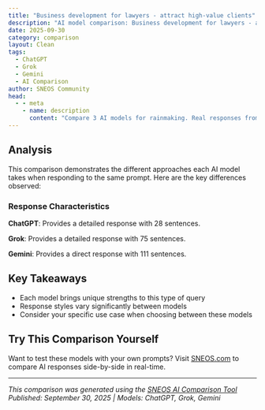 ```yaml
---
title: "Business development for lawyers - attract high-value clients"
description: "AI model comparison: Business development for lawyers - attract high-value clients..."
date: 2025-09-30
category: comparison
layout: Clean
tags:
  - ChatGPT
  - Grok
  - Gemini
  - AI Comparison
author: SNEOS Community
head:
  - - meta
    - name: description
      content: "Compare 3 AI models for rainmaking. Real responses from ChatGPT, Grok, Gemini with detailed analysis."
---
```


<ChatComparison
  title="Business development for lawyers - attract high-value clients"
  prompt="Business development for lawyers - attract high-value clients"
  :responses='{"ChatGPT": "Attracting high-value clients as a lawyer involves a strategic combination of building your reputation, expanding your network, and demonstrating your expertise. Here are some targeted approaches to help you grow your business development efforts:\n\n### 1. Define Your Niche and Ideal Client\n- **Specialize:** Focus on a specific legal area where high-value clients require expert assistance, such as corporate law, intellectual property, mergers and acquisitions, or estate planning.\n- **Profile Your Ideal Client:** Identify industries, company sizes, or personal profiles of clients who have the capacity and willingness to pay premium fees for quality legal services.\n\n### 2. Build a Strong Brand and Online Presence\n- **Professional Website:** Ensure your website reflects your expertise, showcases client testimonials, case studies, and includes clear calls-to-action.\n- **Content Marketing:** Regularly publish high-value content such as articles, white papers, and videos that address complex legal issues relevant to your target clients.\n- **SEO Optimization:** Use keywords that prospective high-value clients search for to improve your visibility online.\n\n### 3. Network Strategically\n- **Industry Events:** Attend and speak at conferences, seminars, and workshops frequented by your target clients and referral sources.\n- **Professional Associations:** Take active roles in bar associations or industry groups related to your niche.\n- **Referral Relationships:** Build strong relationships with other professionals (accountants, consultants, bankers) who can refer high-value clients to you.\n\n### 4. Deliver Exceptional Service and Thought Leadership\n- **Be a Trusted Advisor:** Go beyond legal advice to understand clients\u2019 business goals and challenges.\n- **Exclusive Events:** Host invite-only roundtables, webinars, or executive briefings on relevant legal developments.\n- **Public Speaking:** Position yourself as a leader by presenting at prestigious forums or contributing to legal publications.\n\n### 5. Leverage Technology and CRM Tools\n- **Client Relationship Management:** Use a CRM system to track prospects, manage relationships, and personalize your outreach.\n- **Virtual Consultations:** Offer initial consultations easily through video calls to accommodate busy clients.\n\n### 6. Offer Value-Added Services and Flexible Pricing\n- **Alternative Fee Arrangements:** Propose value-based billing or retainer models that appeal to sophisticated clients.\n- **Insights and Updates:** Provide regular updates on legal changes impacting clients\u2019 industries.\n\n### 7. Follow Up and Maintain Relationships\n- **Regular Check-Ins:** Keep in touch with past clients and referrals without always asking for business.\n- **Client Appreciation:** Send personalized notes, holiday greetings, or small gifts to maintain goodwill.\n\n---\n\n### Summary:\nTo attract high-value clients, lawyers should specialize and build a powerful brand, strategically network and leverage thought leadership, maintain excellent client relations, and use technology to stay connected. Prioritize understanding clients\u2019 broader business needs and positioning yourself as an indispensable advisor.\n\nIf you want, I can help you develop a more detailed plan or scripts for client outreach!", "Grok": "Attracting high-value clients as a lawyer or law firm requires a strategic approach to business development. High-value clients often seek legal services based on reputation, expertise, trust, and value delivered, rather than just price. Below are actionable strategies to attract and retain high-value clients in the legal field:\n\n---\n\n### 1. Define Your Niche and Expertise\n- **Specialize in High-Demand Areas**: Focus on specific practice areas where there is high demand or complexity, such as corporate law, intellectual property, high-net-worth estate planning, or cross-border transactions. High-value clients often need specialized expertise.\n- **Become a Thought Leader**: Position yourself as an authority in your niche by publishing articles, speaking at industry events, and contributing to legal or business journals. This builds credibility and attracts clients seeking top-tier expertise.\n- **Solve Specific Pain Points**: Understand the unique challenges faced by high-value clients (e.g., regulatory compliance, asset protection, or litigation risks) and tailor your messaging to address these pain points.\n\n---\n\n### 2. Build a Strong Personal and Firm Brand\n- **Craft a Premium Image**: High-value clients associate quality with professionalism. Ensure your website, marketing materials, and online presence reflect sophistication and competence. Invest in high-quality branding, a professional website, and polished client communications.\n- **Showcase Success Stories**: Use case studies (anonymized if necessary) to demonstrate how you\u2019ve delivered results for similar high-value clients. Testimonials and endorsements from respected clients or industry leaders can also build trust.\n- **Leverage Awards and Recognition**: Highlight rankings, awards (e.g., Super Lawyers, Best Lawyers), and affiliations with prestigious organizations to establish credibility.\n\n---\n\n### 3. Leverage Networking and Relationships\n- **Target High-Value Referral Sources**: Build relationships with professionals who serve high-net-worth individuals or businesses, such as accountants, financial advisors, investment bankers, and business consultants. Offer mutual value by referring clients to them as well.\n- **Participate in Exclusive Events**: Attend or sponsor events where high-value clients and industries congregate, such as charity galas, industry conferences, or private roundtables. These settings allow for organic relationship-building.\n- **Join Elite Organizations**: Become active in exclusive business or professional groups like chambers of commerce, private clubs, or industry associations where high-value clients are likely to be members.\n\n---\n\n### 4. Invest in Digital Presence and Marketing\n- **Optimize for Online Search**: Many high-value clients start their search for legal services online. Ensure your website is SEO-optimized for relevant keywords (e.g., \u201Ccorporate lawyer for tech startups\u201D or \u201Cestate planning attorney for high-net-worth individuals\u201D).\n- **Content Marketing**: Create valuable content that speaks to the needs of high-value clients, such as blog posts on emerging legal trends, white papers on regulatory changes, or webinars on protecting wealth. Distribute this content through email newsletters and social media.\n- **LinkedIn Strategy**: Use LinkedIn to connect with decision-makers at target companies or high-net-worth individuals. Share thought leadership content, engage in discussions, and join relevant groups to expand your network.\n- **Targeted Advertising**: Use paid digital advertising (e.g., Google Ads, LinkedIn Ads) to target specific industries, geographic areas, or demographics likely to include high-value clients.\n\n---\n\n### 5. Deliver Exceptional Client Experience\n- **Personalized Service**: High-value clients expect white-glove treatment. Tailor your communication, responsiveness, and solutions to their specific needs. Show them that they are a priority.\n- **Proactive Communication**: Keep clients updated on legal matters, even when there\u2019s no urgent news. Offer insights on how changes in law or industry trends might affect them.\n- **Value Beyond Billable Hours**: Provide additional value, such as strategic advice, introductions to useful contacts, or resources to help them grow their business or protect their assets.\n\n---\n\n### 6. Develop Strategic Referral Programs\n- **Incentivize Referrals**: Encourage satisfied clients to refer others by offering non-monetary incentives like exclusive workshops, reports, or events. (Note: Be mindful of ethical rules regarding referral fees in your jurisdiction.)\n- **Collaborate with Complementary Businesses**: Partner with wealth management firms, real estate agencies, or corporate consultants to create referral pipelines. Ensure these partnerships are based on mutual trust and shared values.\n- **Ask for Referrals**: After successfully completing a matter for a client, politely ask if they know anyone who might benefit from your services. Timing and tact are key.\n\n---\n\n### 7. Understand High-Value Client Psychology\n- **Focus on Trust and Discretion**: High-value clients prioritize confidentiality and trust. Emphasize your commitment to privacy in all communications and ensure your firm has robust data security practices.\n- **Speak Their Language**: Tailor your messaging to focus on outcomes and ROI rather than legal jargon. For example, show how your services can protect their wealth, minimize risks, or help their business grow.\n- **Emphasize Exclusivity**: Position your services as selective and catering to a limited number of high-caliber clients. This can create a sense of prestige and attract those who value exclusivity.\n\n---\n\n### 8. Offer Flexible and Transparent Pricing Models\n- **Value-Based Billing**: Move away from traditional hourly billing and offer flat fees, subscription models, or value-based pricing that reflects the outcomes you deliver. High-value clients often prefer predictability and alignment with results.\n- **Customized Packages**: Create tailored service packages for specific high-value client needs, such as ongoing corporate counsel or family office legal support.\n- **Communicate Value**: Be transparent about costs while emphasizing the value and expertise you bring. High-value clients are willing to pay premium rates if they perceive the service as worth it.\n\n---\n\n### 9. Target Specific Industries or Client Segments\n- **Identify Lucrative Markets**: Research industries or demographics in your area with high growth potential, such as tech startups, healthcare providers, real estate developers, or family offices.\n- **Tailor Outreach**: Develop industry-specific content, host roundtables, or offer workshops on legal issues relevant to these segments. For example, provide a seminar on \u201CLegal Pitfalls for High-Growth Startups\u201D to attract tech entrepreneurs.\n- **Understand Their Ecosystem**: Learn about the key players, challenges, and trends in your target industries to position yourself as a partner, not just a service provider.\n\n---\n\n### 10. Measure and Refine Your Approach\n- **Track Client Acquisition Sources**: Use CRM (Customer Relationship Management) tools to monitor where high-value clients are coming from (referrals, online search, events) and focus on the most effective channels.\n- **Solicit Feedback**: Regularly ask clients for feedback on your services to identify areas for improvement and ensure satisfaction.\n- **Adjust Strategies**: Continuously refine your marketing, networking, and client service strategies based on what works best for attracting and retaining high-value clients.\n\n---\n\nBy combining these strategies, you can position yourself or your law firm as the go-to choice for high-value clients. Focus on building trust, demonstrating expertise, and delivering exceptional value, while also targeting the right audiences through strategic networking and marketing.", "Gemini": "Okay, let\u0027s dive into business development strategies for lawyers focused on attracting high-value clients. This is a multi-faceted approach that requires a combination of strategic planning, targeted marketing, and consistent relationship building. Here\u0027s a breakdown:\n\n**I. Understanding Your Ideal High-Value Client (Define Your Niche and Target)**\n\nBefore you can attract the right clients, you need a crystal-clear picture of who they are. Don\u0027t just say \u0022corporations\u0022 or \u0022high-net-worth individuals.\u0022 Be specific:\n\n* **Industry:** What industries are you targeting (e.g., tech startups, healthcare providers, real estate developers, manufacturing)?\n* **Company Size:** Revenue, number of employees? Are you targeting emerging companies, established enterprises, or specific stages of growth?\n* **Client Type:** Individuals, corporations, non-profits? What are their specific legal needs and pain points?\n* **Decision-Makers:** Who are the key individuals involved in hiring legal counsel (e.g., CEO, CFO, General Counsel, Board of Directors)?\n* **Geographic Location:** Local, regional, national, or international?\n* **Motivations and Values:** What are they looking for in a lawyer? (Expertise, responsiveness, problem-solving skills, a trusted advisor, etc.)\n* **Budget and Willingness to Pay:** Understanding their budget constraints and what they\u0027re willing to pay for premium legal services is crucial.\n\n**Example:** \u0022We target Series A and B funded SaaS startups in the Bay Area with 20-100 employees seeking guidance on intellectual property protection, fundraising, and commercial contracts.\u0022\n\n**II. Building a Strong Brand and Reputation**\n\n* **Website:**\n * **Professional and Up-to-Date:** Your website is your digital storefront. It needs to look polished, modern, and reflect your expertise.\n * **Clear Value Proposition:** Immediately communicate the benefits of working with you. Focus on *outcomes* rather than just listing services.\n * **Client Testimonials and Case Studies:** Showcase successful outcomes for similar high-value clients.\n * **Thought Leadership:** Publish blog posts, articles, and white papers demonstrating your expertise and insights. Focus on topics relevant to your target audience.\n * **Easy Navigation and Contact Information:** Make it simple for potential clients to find what they need and reach out.\n* **Content Marketing:**\n * **High-Quality Blog Posts:** Address common legal issues, industry trends, and provide actionable advice.\n * **Articles and White Papers:** Demonstrate in-depth knowledge and research on complex legal topics. Publish in reputable industry publications or online platforms.\n * **Webinars and Online Presentations:** Present on relevant topics and position yourself as an expert.\n * **Infographics and Videos:** Create engaging content to explain complex legal concepts in an easy-to-understand format.\n* **Professional Photography and Branding:** Invest in professional headshots and consistent branding across all platforms.\n* **Awards and Recognition:** Actively pursue awards and recognition in your field. Promote these achievements on your website and marketing materials.\n* **Online Reviews and Ratings:** Encourage satisfied clients to leave reviews on platforms like Google, Avvo, and Yelp (if applicable to your area).\n\n**III. Networking and Relationship Building**\n\nThis is arguably the most important element. High-value clients are often acquired through referrals and personal connections.\n\n* **Targeted Networking:**\n * **Industry Events:** Attend conferences, trade shows, and networking events relevant to your target industry. Focus on quality over quantity \u2013 prioritize events where your ideal clients are likely to be.\n * **Professional Associations:** Join relevant professional associations (e.g., industry-specific associations, bar associations, business organizations).\n * **Charity Events and Galas:** Participate in charitable events that align with your values and provide opportunities to connect with potential clients.\n * **Alumni Networks:** Leverage your alumni networks from law school and undergraduate institutions.\n* **Strategic Relationships:**\n * **Referral Partners:** Develop relationships with other professionals who serve your target market (e.g., accountants, financial advisors, consultants, investment bankers). Establish a reciprocal referral system.\n * **Industry Influencers:** Connect with key influencers in your target industry and build relationships with them. Offer them valuable insights or collaborate on content.\n * **Connectors:** Identify individuals who are well-connected within your target market and cultivate relationships with them.\n* **Personalized Outreach:**\n * **LinkedIn:** Connect with decision-makers on LinkedIn and engage with their content. Send personalized messages expressing your interest in their work.\n * **Email Marketing:** Build an email list of potential clients and send them valuable content, industry updates, and invitations to events. Segment your list to personalize your messaging.\n * **Handwritten Notes:** A personal touch can go a long way. Send handwritten thank-you notes, congratulatory notes, or follow-up notes after meetings.\n* **Nurturing Relationships:**\n * **Stay in Touch:** Regularly check in with your contacts, even if you don\u0027t have a specific business reason.\n * **Offer Value:** Share relevant articles, insights, or connections that might be helpful to them.\n * **Remember Important Dates:** Send birthday greetings or holiday wishes.\n * **Client Appreciation:** Host client appreciation events or send personalized gifts.\n\n**IV. Targeted Marketing and Advertising**\n\n* **LinkedIn Advertising:** Target decision-makers in specific industries and roles with tailored ads.\n* **Google Ads:** Target keywords related to your legal services and your target industry. Use location targeting to focus on your geographic area.\n* **Industry Publications:** Advertise in industry-specific publications or websites that are read by your target audience.\n* **Sponsorships:** Sponsor relevant industry events or organizations.\n* **Retargeting:** Retarget website visitors with ads on other platforms.\n\n**V. Client Service Excellence**\n\n* **Responsiveness:** Respond to inquiries promptly and efficiently.\n* **Proactive Communication:** Keep clients informed of the progress of their cases and any important developments.\n* **Clear and Concise Communication:** Explain complex legal concepts in a way that clients can understand.\n* **Personalized Attention:** Treat each client as an individual and tailor your services to their specific needs.\n* **Value-Added Services:** Go above and beyond to provide additional value to your clients (e.g., providing training, conducting legal audits, offering strategic advice).\n* **Feedback and Improvement:** Solicit feedback from clients and use it to improve your services.\n\n**VI. Tracking and Measurement**\n\n* **Track Your Leads:** Use a CRM system to track your leads and manage your client relationships.\n* **Measure Your Results:** Track the results of your marketing and business development efforts. Which strategies are generating the most leads and clients?\n* **Analyze Your Data:** Analyze your data to identify trends and patterns. What types of clients are you attracting? What are their legal needs?\n* **Adjust Your Strategy:** Based on your data, adjust your strategy to optimize your results.\n\n**VII. Key Considerations for High-Value Clients:**\n\n* **Confidentiality is Paramount:** Emphasize your commitment to protecting client confidentiality.\n* **Demonstrate a Deep Understanding of Their Business:** Do your research and show that you understand their industry, their challenges, and their goals.\n* **Focus on Long-Term Relationships:** High-value clients are looking for long-term partners, not just one-off transactions.\n* **Be Prepared to Invest Time and Resources:** Attracting and retaining high-value clients requires a significant investment of time and resources.\n* **Be Authentic and Genuine:** Build trust by being authentic and genuine in your interactions.\n\n**VIII. Specific Tactics \u0026 Examples:**\n\n* **\u0022Lunch and Learn\u0022 Seminars:** Host informative seminars for potential clients on topics of interest to their industry. For example, a seminar on \u0022Protecting Your Intellectual Property in the Metaverse\u0022 for tech startups.\n* **Industry-Specific Legal Audits:** Offer free or discounted legal audits to potential clients to identify potential legal risks and opportunities.\n* **Subscription-Based Legal Services:** Offer subscription-based legal services to provide ongoing legal support to businesses.\n* **Thought Leadership Publications:** Publish a regular newsletter or blog focused on legal issues relevant to your target industry.\n* **Client Advisory Boards:** Create a client advisory board to get feedback on your services and identify new opportunities.\n* **Speaking Engagements:** Speak at industry conferences and events to showcase your expertise and build your brand.\n* **Joint Ventures:** Partner with other professionals to offer a wider range of services to your clients.\n* **Pro Bono Work (Strategic):** Select pro bono cases that align with your target industry or expertise to raise your profile and build relationships. (e.g., advising a non-profit that\u0027s highly regarded in your target sector).\n\n**In summary, attracting high-value legal clients is a marathon, not a sprint. It requires a consistent, strategic, and relationship-focused approach. By focusing on your target market, building a strong brand, networking effectively, providing excellent client service, and tracking your results, you can position yourself as a trusted advisor to high-value clients and build a thriving legal practice.**\n"}' 
  published-date="12:47"
/>

## Analysis

This comparison demonstrates the different approaches each AI model takes when responding to the same prompt. Here are the key differences observed:

### Response Characteristics

**ChatGPT**: Provides a detailed response with 28 sentences. 

**Grok**: Provides a detailed response with 75 sentences. 

**Gemini**: Provides a direct response with 111 sentences. 

## Key Takeaways

- Each model brings unique strengths to this type of query
- Response styles vary significantly between models
- Consider your specific use case when choosing between these models

## Try This Comparison Yourself

Want to test these models with your own prompts? Visit [SNEOS.com](https://sneos.com) to compare AI responses side-by-side in real-time.

---

*This comparison was generated using the [SNEOS AI Comparison Tool](https://sneos.com)*
*Published: September 30, 2025 | Models: ChatGPT, Grok, Gemini*
